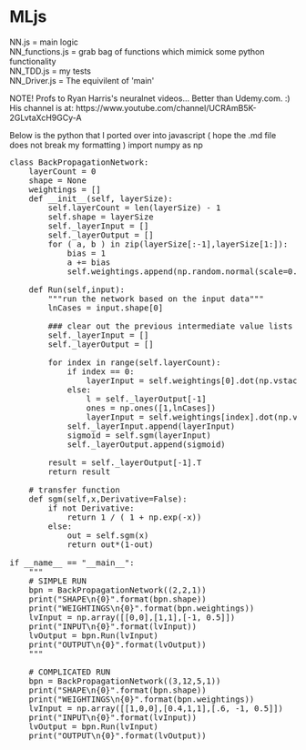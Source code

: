 # MLjs

NN.js = main logic<br/>
NN_functions.js = grab bag of functions which mimick some python functionality<br/>
NN_TDD.js = my tests<br/>
NN_Driver.js = The equivilent of 'main'<br/>
<p>
NOTE! Profs to Ryan Harris's neuralnet videos...  Better than Udemy.com. :) 
His channel is at: https://www.youtube.com/channel/UCRAmB5K-2GLvtaXcH9GCy-A
<p>



Below is the python that I ported over into javascript ( hope the .md file does not break my formatting )
import numpy as np
<pre>
class BackPropagationNetwork:
    layerCount = 0
    shape = None
    weightings = []
    def __init__(self, layerSize):
        self.layerCount = len(layerSize) - 1
        self.shape = layerSize
        self._layerInput = []
        self._layerOutput = []
        for ( a, b ) in zip(layerSize[:-1],layerSize[1:]):
            bias = 1
            a += bias
            self.weightings.append(np.random.normal(scale=0.1, size=(b,a)))

    def Run(self,input):
        """run the network based on the input data"""
        lnCases = input.shape[0]

        ### clear out the previous intermediate value lists
        self._layerInput = []
        self._layerOutput = []

        for index in range(self.layerCount):
            if index == 0:
                layerInput = self.weightings[0].dot(np.vstack([input.T, np.ones([1,lnCases])]))
            else:
                l = self._layerOutput[-1]
                ones = np.ones([1,lnCases])
                layerInput = self.weightings[index].dot(np.vstack([l,ones]))
            self._layerInput.append(layerInput)
            sigmoid = self.sgm(layerInput)
            self._layerOutput.append(sigmoid)

        result = self._layerOutput[-1].T
        return result

    # transfer function
    def sgm(self,x,Derivative=False):
        if not Derivative:
            return 1 / ( 1 + np.exp(-x))
        else:
            out = self.sgm(x)
            return out*(1-out)

if __name__ == "__main__":
    """
    # SIMPLE RUN
    bpn = BackPropagationNetwork((2,2,1))
    print("SHAPE\n{0}".format(bpn.shape))
    print("WEIGHTINGS\n{0}".format(bpn.weightings))
    lvInput = np.array([[0,0],[1,1],[-1, 0.5]])
    print("INPUT\n{0}".format(lvInput))
    lvOutput = bpn.Run(lvInput)
    print("OUTPUT\n{0}".format(lvOutput))
    """

    # COMPLICATED RUN
    bpn = BackPropagationNetwork((3,12,5,1))
    print("SHAPE\n{0}".format(bpn.shape))
    print("WEIGHTINGS\n{0}".format(bpn.weightings))
    lvInput = np.array([[1,0,0],[0.4,1,1],[.6, -1, 0.5]])
    print("INPUT\n{0}".format(lvInput))
    lvOutput = bpn.Run(lvInput)
    print("OUTPUT\n{0}".format(lvOutput))
</pre>
